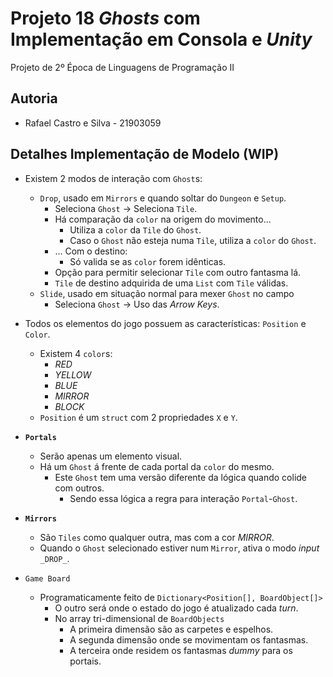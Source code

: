 # Projeto 18 _Ghosts_ com Implementação em Consola e _Unity_

Projeto de 2º Época de Linguagens de Programação II

## Autoria

* Rafael Castro e Silva - 21903059

## Detalhes Implementação de Modelo (WIP)

* Existem 2 modos de interação com `Ghost`s:
  * `Drop`, usado em `Mirrors` e quando soltar do `Dungeon` e `Setup`.
    * Seleciona `Ghost` -> Seleciona `Tile`.
    * Há comparação da `color` na origem do movimento...
      * Utiliza a `color` da `Tile` do `Ghost`.
      * Caso o `Ghost` não esteja numa `Tile`, utiliza a `color` do `Ghost`.
    * ... Com o destino:
      * Só valida se as `color` forem idênticas.
    * Opção para permitir selecionar `Tile` com outro fantasma lá.
    * `Tile` de destino adquirida de uma `List` com `Tile` válidas. 
  * `Slide`, usado em situação normal para mexer `Ghost` no campo
    * Seleciona `Ghost` -> Uso das _Arrow Keys_.
  
* Todos os elementos do jogo possuem as características: `Position` e `Color`.
  * Existem 4 `color`s:
    * _RED_
    * _YELLOW_
    * _BLUE_
    * _MIRROR_
    * _BLOCK_
  * `Position` é um `struct` com 2 propriedades `X` e `Y`.
  
* **`Portals`**
  * Serão apenas um elemento visual.
  * Há um `Ghost` á frente de cada portal da `color` do mesmo.
    * Este `Ghost` tem uma versão diferente da lógica quando colide com outros.
      * Sendo essa lógica a regra para interação `Portal`-`Ghost`.
  
* **`Mirrors`**
  * São `Tiles` como qualquer outra, mas com a cor _MIRROR_.
  * Quando o `Ghost` selecionado estiver num `Mirror`, ativa o modo _input_ `_DROP_`.

* `Game Board`
  * Programaticamente feito de `Dictionary<Position[], BoardObject[]>`
    * O outro será onde o estado do jogo é atualizado cada _turn_.
    * No array tri-dimensional de `BoardObjects`
      * A primeira dimensão são as carpetes e espelhos.
      * A segunda dimensão onde se movimentam os fantasmas.
      * A terceira onde residem os fantasmas _dummy_ para os portais. 
